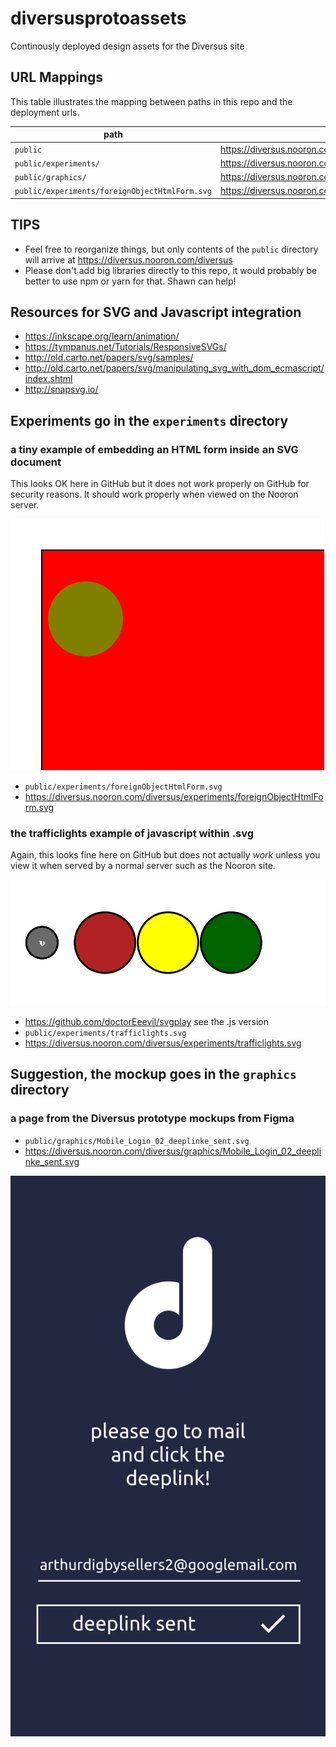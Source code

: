 # diversusprotoassets

Continously deployed design assets for the Diversus site

## URL Mappings

This table illustrates the mapping between paths in this repo and the deployment urls.

| path | url |
|------|-----|
| `public` |  https://diversus.nooron.com/diversus/ |
| `public/experiments/` |  https://diversus.nooron.com/diversus/experiments/ |
| `public/graphics/` |  https://diversus.nooron.com/diversus/graphics/ |
| `public/experiments/foreignObjectHtmlForm.svg` | https://diversus.nooron.com/diversus/experiments/foreignObjectHtmlForm.svg |


## TIPS

* Feel free to reorganize things, but only contents of the `public` directory will arrive at https://diversus.nooron.com/diversus
* Please don't add big libraries directly to this repo, it would probably be better to use npm or yarn for that.  Shawn can help!

## Resources for SVG and Javascript integration

* https://inkscape.org/learn/animation/
* https://tympanus.net/Tutorials/ResponsiveSVGs/
* http://old.carto.net/papers/svg/samples/
* http://old.carto.net/papers/svg/manipulating_svg_with_dom_ecmascript/index.shtml
* http://snapsvg.io/

## Experiments go in the `experiments` directory

### a tiny example of embedding an HTML form inside an SVG document

This looks OK here in GitHub but it does not work properly on GitHub for security reasons. It should work properly when viewed on the Nooron server.

[<img src="public/experiments/foreignObjectHtmlForm.svg">]()
* `public/experiments/foreignObjectHtmlForm.svg`
* https://diversus.nooron.com/diversus/experiments/foreignObjectHtmlForm.svg

### the trafficlights example of javascript within .svg

Again, this looks fine here on GitHub but does not actually *work* unless you view it when served by a normal server such as the Nooron site.

[<img src="public/experiments/trafficlights.svg">]()
* https://github.com/doctorEeevil/svgplay see the .js version
* `public/experiments/trafficlights.svg`
* https://diversus.nooron.com/diversus/experiments/trafficlights.svg

## Suggestion, the mockup goes in the `graphics` directory

### a page from the Diversus prototype mockups from Figma

* `public/graphics/Mobile_Login_02_deeplinke_sent.svg`
* https://diversus.nooron.com/diversus/graphics/Mobile_Login_02_deeplinke_sent.svg

[<img src="public/graphics/Mobile_Login_02_deeplinke_sent.svg">]()
